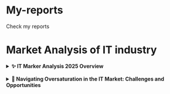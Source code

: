 # My-reports
Check my reports

# Market Analysis of IT industry 
 
<details>	
  <summary><b>✨ IT Marker Analysis 2025 Overview </b></summary> 
<br>
The global IT recruitment landscape in 2025 presents a mix of challenges and opportunities, influenced by technological advancements, economic shifts, and evolving workplace dynamics. Here's an overview:
<br>
<br>
  
**Global IT Recruitment Trends:**

1. **Artificial Intelligence (AI) Integration:**
AI is increasingly being utilized to enhance the recruitment process, improving candidate sourcing, screening, and engagement. However, it's essential to manage AI implementation carefully to avoid potential biases and ensure a positive candidate experience.

2. **Focus on Critical Skills:**
There's a heightened emphasis on identifying and acquiring critical skills, particularly in areas like cybersecurity, data analytics, and AI development. Employers are prioritizing candidates with specialized expertise to stay competitive.

3. **Flexible Work Models:**
The demand for remote and hybrid work arrangements remains strong. Companies are adapting to these preferences to attract top talent, offering flexible work environments as a standard practice.

4. **Employee Advocacy and Experience:**
Organizations are focusing on creating positive employee experiences and leveraging employee advocacy to attract and retain talent. A strong employer brand, supported by satisfied employees, is becoming a key differentiator.

**IT Recruitment in Poland:**

Poland's IT sector is experiencing significant growth, with the market size estimated at $28.68 billion in 2024 and projected to reach $46.51 billion by 2029, growing at a compound annual growth rate (CAGR) of 10.15%. 
VERITA HR
 This expansion is driven by both domestic developments and an influx of IT talent from neighboring countries.

However, this rapid growth presents challenges:

* **Talent Shortage:**
The increasing demand for IT professionals may lead to a talent crunch, especially in specialized fields. The existing talent pool might struggle to meet the needs of both startups and multinational corporations operating in Poland. 
DEVSDATA

* **Temporary Employment Trends:**
Approximately 63% of companies in Poland plan to hire temporary workers in the first quarter of 2025, a 12% increase from the same period in the previous year. This trend indicates a shift towards more flexible staffing solutions in response to market uncertainties. 
STAFFING INDUSTRY ANALYSTS

**Conclusion:**

The IT recruitment landscape in 2025 is shaped by technological integration, a focus on critical skills, and evolving work models. In Poland, while the IT sector is poised for substantial growth, addressing the potential talent shortage will be crucial. Companies may need to invest in training and development programs, explore international talent pools, and adapt to flexible employment arrangements to navigate these challenges effectively.
  
  <br />



  </details>

  <br>
<details>	
  <summary><b>🧭 Navigating Oversaturation in the IT Market: Challenges and Opportunities </b></summary> 
<br>

The IT industry is no stranger to change, but recent years have brought challenges that many professionals and companies are still grappling with. From the shifting dynamics of the softwarehouse model to the evolving landscape of AI, the current state of the market raises critical questions about sustainability and growth. Here's my take on these issues and what they mean for the future.
<br>
<br>

### The Softwarehouse Model: Flexibility or Fragility?

1. **How It Works:**

Softwarehouses operate by providing skilled teams or individual developers to companies on a project-by-project basis. This outsourcing model allows businesses to "rent" expertise without committing to long-term employment.

2. **Advantages for Companies:**

   * Scalability: Easily adjust workforce size based on project needs.
   * Access to Expertise: Bring in specialized talent for short-term requirements.
   * Cost Efficiency: Avoid high fixed costs associated with hiring full-time staff.

3. **Challenges for Softwarehouses and Developers:**
   * **Instability for Employees:** Developers often face uncertainty, moving between projects without long-term security or clear career progression.
   * **Market Saturation:** When demand dips (e.g., during economic downturns), softwarehouses face significant challenges in maintaining their workforce.
   * **Reputation Risks:** If softwarehouses flood the market with "rentable" developers, it can devalue the perceived worth of individual expertise.
  
The softwarehouse model has its merits but requires innovation and adaptation to remain viable in today’s volatile market.

### AI Industry: The Reality Behind the Hype

1. **Economic Slowdown and Reduced Investment:**
The last two years saw many companies scaling back AI projects due to:

   * Overestimation of AI's immediate ROI.
   * Rising operational costs and the global economic slowdown in 2023-2024.
   * Shifting priorities toward cost-saving measures rather than innovation.
2. **Over-Supply of Talent:**
The rapid expansion of AI and IT education programs has led to an oversupply of entry-level talent. While senior and specialized roles remain in demand, the influx of junior candidates has created fierce competition for limited opportunities.

3. **AI Hype vs. Real Applications:**
There is a significant gap between the promise of AI and its practical implementation. Many companies invested heavily in AI without fully understanding its business value, leading to abandoned projects and skepticism about future AI investments.

4. **Geopolitical Tensions:**
Global tensions, especially between major tech players (e.g., the US, China, and the EU), have impacted supply chains, collaboration, and funding for AI initiatives.

### Poland’s Specific Context:
Poland, known as a hub for outsourced IT services, has felt these global challenges acutely.

1. **Crisis in Software Development:**
With a heavy reliance on international projects, Poland's IT sector is highly sensitive to global economic shifts. Budget cuts from major clients hit the local market hard, resulting in oversaturation of available talent.
   * Poland became a hub for outsourced IT work, making it highly sensitive to global market fluctuations.
   * Companies in Poland rely heavily on projects from large, international firms. When these firms cut budgets, the local market suffers significantly.
2. **Oversaturation of Programmers:**
With Poland producing a high number of IT graduates and attracting talent from neighboring countries, the supply of developers far outpaced demand during the downturn.

3. **Signs of Recovery:**
While the situation remains challenging, there are indicators of improvement:

   * Some companies are cautiously restarting projects.
   * New opportunities are emerging in niche areas like AI, cybersecurity, and cloud computing.
   * The EU’s focus on digital transformation may lead to more funding and projects in the region.

### The Path Forward: Adaptation and Innovation
While the IT and AI industries face undeniable challenges, they also offer opportunities for those willing to adapt. Companies must rethink business models, prioritize employee retention, and invest in innovative services.

For professionals, the key lies in aligning skills with emerging market demands, staying informed, and remaining resilient in the face of uncertainty.


### What Are Your Thoughts?
How are you navigating the current state of the IT market? Have you observed similar trends or challenges in your region? I’d love to hear your insights in the comments below!



</details>

